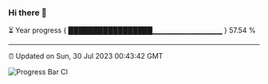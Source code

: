 ### Hi there 👋

⏳ Year progress { █████████████████▁▁▁▁▁▁▁▁▁▁▁▁▁ } 57.54 %

---

⏰ Updated on Sun, 30 Jul 2023 00:43:42 GMT

![Progress Bar CI](https://github.com/Shyam-Makwana/GitHub-Actions-Demo/workflows/Progress%20Bar%20CI/badge.svg)
